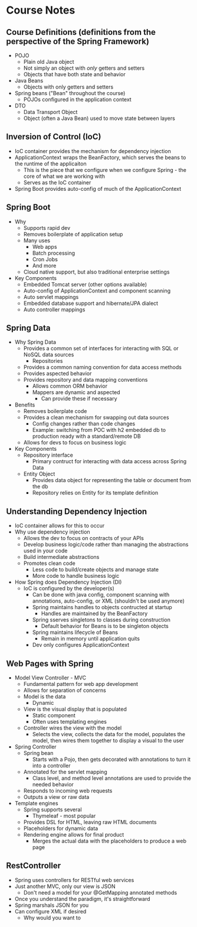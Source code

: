 # Course Notes

## Course Definitions (definitions from the perspective of the Spring Framework)

* POJO
  * Plain old Java object
  * Not simply an object with _only_ getters and setters
  * Objects that have both state and behavior
* Java Beans
  * Objects with only getters and setters
* Spring beans ("Bean" throughout the course)
  * POJOs configured in the application context
* DTO
  * Data Transport Object
  * Object (often a Java Bean) used to move state between layers

## Inversion of Control (IoC)

* IoC container provides the mechanism for dependency injection
* ApplicationContext wraps the BeanFactory, which serves the beans to the runtime of the applicaiton
  * This is the piece that we configure when we configure Spring - the core of what we are working with
  * Serves as the IoC container
* Spring Boot provides auto-config of much of the ApplicationContext

## Spring Boot

* Why
  * Supports rapid dev
  * Removes boilerplate of application setup
  * Many uses
    * Web apps
    * Batch processing
    * Cron Jobs
    * And more
  * Cloud native support, but also traditional enterprise settings
* Key Components
  * Embedded Tomcat server (other options available)
  * Auto-config of ApplicationContext and component scanning
  * Auto servlet mappings
  * Embedded database support and hibernate/JPA dialect
  * Auto controller mappings

## Spring Data

* Why Spring Data
  * Provides a common set of interfaces for interacting with SQL or NoSQL data sources
    * Repositories
  * Provides a common naming convention for data access methods
  * Provides aspected behavior
  * Provides repository and data mapping conventions
    * Allows common ORM behavior
    * Mappers are dynamic and aspected
      * Can provide these if necessary
* Benefits
  * Removes boilerplate code
  * Provides a clean mechanism for swapping out data sources
    * Config changes rather than code changes
    * Example: switching from POC with h2 embedded db to production ready with a standard/remote DB
  * Allows for devs to focus on business logic
* Key Components
  * Repository interface
    * Primary contruct for interacting with data access across Spring Data
  * Entity Object
    * Provides data object for representing the table or document from the db
    * Repository relies on Entity for its template definition

## Understanding Dependency Injection

* IoC container allows for this to occur
* Why use dependency injection
  * Allows the dev to focus on contracts of your APIs
  * Develop business logic/code rather than managing the abstractions used in your code
  * Build intermediate abstractions
  * Promotes clean code
    * Less code to build/create objects and manage state
    * More code to handle business logic
* How Spring does Dependency Injection (DI)
  * IoC is configured by the developer(s)
    * Can be done with java config, component scanning with annotations, auto-config, or XML (shouldn't be used anymore)
    * Spring maintains handles to objects contructed at startup
      * Handles are maintained by the BeanFactory
    * Spring sserves singletons to classes during construction
      * Default behavior for Beans is to be singleton objects
    * Spring maintains lifecycle of Beans
      * Remain in memory until application quits
    * Dev only configures ApplicationContext

## Web Pages with Spring

* Model View Controller - MVC
  * Fundamental pattern for web app development
  * Allows for separation of concerns
  * Model is the data
    * Dynamic
  * View is the visual display that is populated
    * Static component
    * Often uses templating engines
  * Controller wires the view with the model
    * Selects the view, collects the data for the model, populates the model, then wires them together to display a visual to the user
* Spring Controller
  * Spring bean
    * Starts with a Pojo, then gets decorated with annotations to turn it into a controller
  * Annotated for the servlet mapping
    * Class level, and method level annotations are used to provide the needed behavior
  * Responds to incoming web requests
  * Outputs a view or raw data
* Template engines
  * Spring supports several
    * Thymeleaf - most popular
  * Provides DSL for HTML, leaving raw HTML documents
  * Placeholders for dynamic data
  * Rendering engine allows for final product
    * Merges the actual data with the placeholders to produce a web page

## RestController

* Spring uses controllers for RESTful web services
* Just another MVC, only our view is JSON
  * Don't need a model for your @GetMapping annotated methods
* Once you understand the paradigm, it's straightforward
* Spring marshals JSON for you
* Can configure XML if desired
  * Why would you want to
